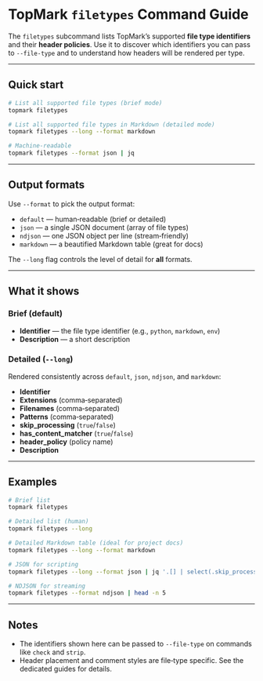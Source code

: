<!--
topmark:header:start

  file         : filetypes.md
  file_relpath : docs/usage/commands/filetypes.md
  project      : TopMark
  license      : MIT
  copyright    : (c) 2025 Olivier Biot

topmark:header:end
-->

# TopMark `filetypes` Command Guide

The `filetypes` subcommand lists TopMark’s supported **file type identifiers** and their **header
policies**. Use it to discover which identifiers you can pass to `--file-type` and to understand how
headers will be rendered per type.

______________________________________________________________________

## Quick start

```bash
# List all supported file types (brief mode)
topmark filetypes

# List all supported file types in Markdown (detailed mode)
topmark filetypes --long --format markdown

# Machine‑readable
topmark filetypes --format json | jq
```

______________________________________________________________________

## Output formats

Use `--format` to pick the output format:

- `default` — human‑readable (brief or detailed)
- `json` — a single JSON document (array of file types)
- `ndjson` — one JSON object per line (stream‑friendly)
- `markdown` — a beautified Markdown table (great for docs)

The `--long` flag controls the level of detail for **all** formats.

______________________________________________________________________

## What it shows

### Brief (default)

- **Identifier** — the file type identifier (e.g., `python`, `markdown`, `env`)
- **Description** — a short description

### Detailed (`--long`)

Rendered consistently across `default`, `json`, `ndjson`, and `markdown`:

- **Identifier**
- **Extensions** (comma‑separated)
- **Filenames** (comma‑separated)
- **Patterns** (comma‑separated)
- **skip_processing** (`true`/`false`)
- **has_content_matcher** (`true`/`false`)
- **header_policy** (policy name)
- **Description**

______________________________________________________________________

## Examples

```bash
# Brief list
topmark filetypes

# Detailed list (human)
topmark filetypes --long

# Detailed Markdown table (ideal for project docs)
topmark filetypes --long --format markdown

# JSON for scripting
topmark filetypes --long --format json | jq '.[] | select(.skip_processing==false)'

# NDJSON for streaming
topmark filetypes --format ndjson | head -n 5
```

______________________________________________________________________

## Notes

- The identifiers shown here can be passed to `--file-type` on commands like `check` and `strip`.
- Header placement and comment styles are file‑type specific. See the dedicated guides for details.
